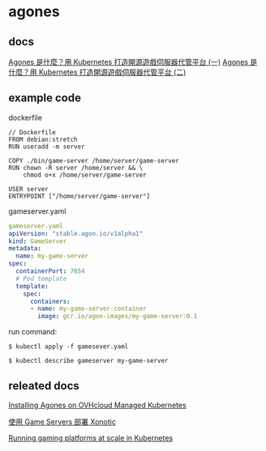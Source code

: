 # agones

## docs
[Agones 是什麼？用 Kubernetes 打造開源遊戲伺服器代管平台 (一)](https://blog.gcp.expert/introduce-agones-host-game-server-on-kubernetes-1/)
[Agones 是什麼？用 Kubernetes 打造開源遊戲伺服器代管平台 (二)](https://blog.gcp.expert/introduce-agones-host-game-server-on-kubernetes-2/)

## example code
dockerfile
```
// Dockerfile
FROM debian:stretch
RUN useradd -m server

COPY ./bin/game-server /home/server/game-server
RUN chown -R server /home/server && \
    chmod o+x /home/server/game-server

USER server
ENTRYPOINT ["/home/server/game-server"]
```

gameserver.yaml
``` yaml
gameserver.yaml
apiVersion: "stable.agon.io/v1alpha1"
kind: GameServer
metadata:
  name: my-game-server
spec:
  containerPort: 7654
  # Pod template
  template:
    spec:
      containers:
      - name: my-game-server-container
        image: gcr.io/agon-images/my-game-server:0.1
```

run command:

``` shell
$ kubectl apply -f gamesever.yaml

$ kubectl describe gameserver my-game-server

```

## releated docs
[Installing Agones on OVHcloud Managed Kubernetes](https://docs.ovh.com/ie/en/kubernetes/installing-agones/)

[使用 Game Servers 部署 Xonotic](https://cloud.google.com/architecture/deploying-xonotic-game-servers?hl=zh-cn)

[Running gaming platforms at scale in Kubernetes](https://kasna.com.au/running-gaming-platforms-at-scale-in-kubernetes/)
